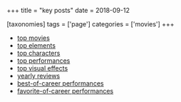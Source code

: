 +++
title = "key posts"
date = 2018-09-12

[taxonomies]
tags = ['page']
categories = ['movies']
+++

-   [top movies]
-   [top elements]
-   [top characters]
-   [top performances]
-   [top visual effects]
-   [yearly reviews]
-   [best-of-career performances]
-   [favorite-of-career performances]

  [top movies]: http://movies.tshepang.net/top-movies
  [top elements]: http://movies.tshepang.net/top-movie-elements
  [top characters]: http://movies.tshepang.net/top-movie-characters
  [top performances]: http://movies.tshepang.net/top-movie-performances
  [top visual effects]: http://movies.tshepang.net/top-visual-effects
  [yearly reviews]: http://movies.tshepang.net/tag/year-movie-review
  [best-of-career performances]: http://movies.tshepang.net/best-of-career-performances
  [favorite-of-career performances]: http://movies.tshepang.net/favorite-of-career-performances
